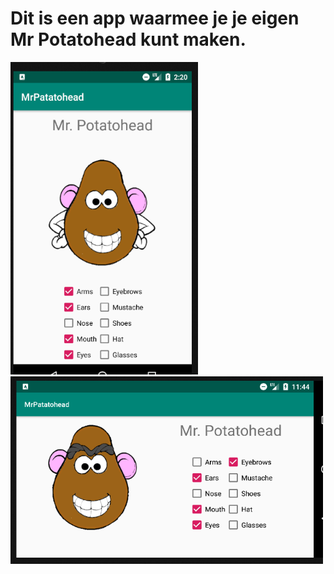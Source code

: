 # Dit is een app waarmee je je eigen Mr Potatohead kunt maken.

<img src="doc/screenshotPotatohead.png" width="300" height="500">
<img src="doc/rotated.png" width="500" height="300">